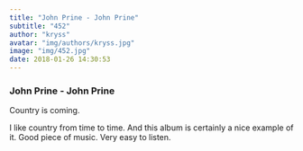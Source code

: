 ```yaml
---
title: "John Prine - John Prine"
subtitle: "452"
author: "kryss"
avatar: "img/authors/kryss.jpg"
image: "img/452.jpg"
date: 2018-01-26 14:30:53
---
```


### John Prine - John Prine
Country is coming.

I like country from time to time. And this album is certainly a nice example of it. Good piece of music. Very easy to listen. 
